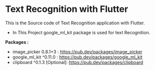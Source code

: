 # **Text Recognition with Flutter**

This is the Source code of Text Recognition application with Flutter.

* In This Project google_ml_kit package is used for text Recognition.

**Packages :**

* image_picker 0.8.1+3 : https://pub.dev/packages/image_picker
* google_ml_kit ^0.11.0 : https://pub.dev/packages/google_ml_kit
* clipboard ^0.1.3 [Optional]: https://pub.dev/packages/clipboard


